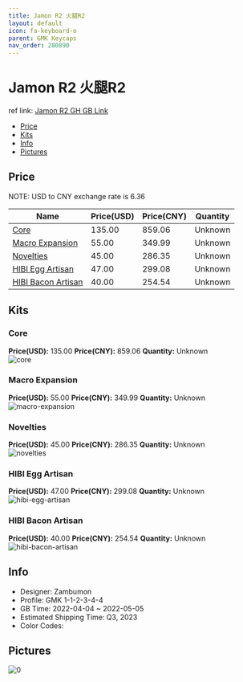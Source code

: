```yaml
---
title: Jamon R2 火腿R2
layout: default
icon: fa-keyboard-o
parent: GMK Keycaps
nav_order: 280890
---
```


# Jamon R2 火腿R2

ref link: [Jamon R2 GH GB Link]()

* [Price](#price)
* [Kits](#kits)
* [Info](#info)
* [Pictures](#pictures)

## Price

NOTE: USD to CNY exchange rate is 6.36

| Name          | Price(USD)   |  Price(CNY) | Quantity |
| ------------- | ------------ |  ---------- | -------- |
|[Core](#core)|135.00|859.06|Unknown|
|[Macro Expansion](#macro-expansion)|55.00|349.99|Unknown|
|[Novelties](#novelties)|45.00|286.35|Unknown|
|[HIBI Egg Artisan](#hibi-egg-artisan)|47.00|299.08|Unknown|
|[HIBI Bacon Artisan](#hibi-bacon-artisan)|40.00|254.54|Unknown|


## Kits
### Core  
**Price(USD):** 135.00	**Price(CNY):** 859.06	**Quantity:** Unknown  
<img src="{{ 'assets/images/gmk-keycaps/Jamon-R2/kits_pics/core.jpg' | relative_url }}" alt="core" class="image featured">

### Macro Expansion  
**Price(USD):** 55.00	**Price(CNY):** 349.99	**Quantity:** Unknown  
<img src="{{ 'assets/images/gmk-keycaps/Jamon-R2/kits_pics/macro-expansion.jpg' | relative_url }}" alt="macro-expansion" class="image featured">

### Novelties  
**Price(USD):** 45.00	**Price(CNY):** 286.35	**Quantity:** Unknown  
<img src="{{ 'assets/images/gmk-keycaps/Jamon-R2/kits_pics/novelties.jpg' | relative_url }}" alt="novelties" class="image featured">

### HIBI Egg Artisan  
**Price(USD):** 47.00	**Price(CNY):** 299.08	**Quantity:** Unknown  
<img src="{{ 'assets/images/gmk-keycaps/Jamon-R2/kits_pics/hibi-egg-artisan.jpg' | relative_url }}" alt="hibi-egg-artisan" class="image featured">

### HIBI Bacon Artisan  
**Price(USD):** 40.00	**Price(CNY):** 254.54	**Quantity:** Unknown  
<img src="{{ 'assets/images/gmk-keycaps/Jamon-R2/kits_pics/hibi-bacon-artisan.jpg' | relative_url }}" alt="hibi-bacon-artisan" class="image featured">

## Info
* Designer: Zambumon  
* Profile: GMK 1-1-2-3-4-4  
* GB Time: 2022-04-04 ~ 2022-05-05  
* Estimated Shipping Time: Q3, 2023  
* Color Codes:  


## Pictures  
<img src="{{ 'assets/images/gmk-keycaps/Jamon-R2/rendering_pics/0.jpg' | relative_url }}" alt="0" class="image featured">
